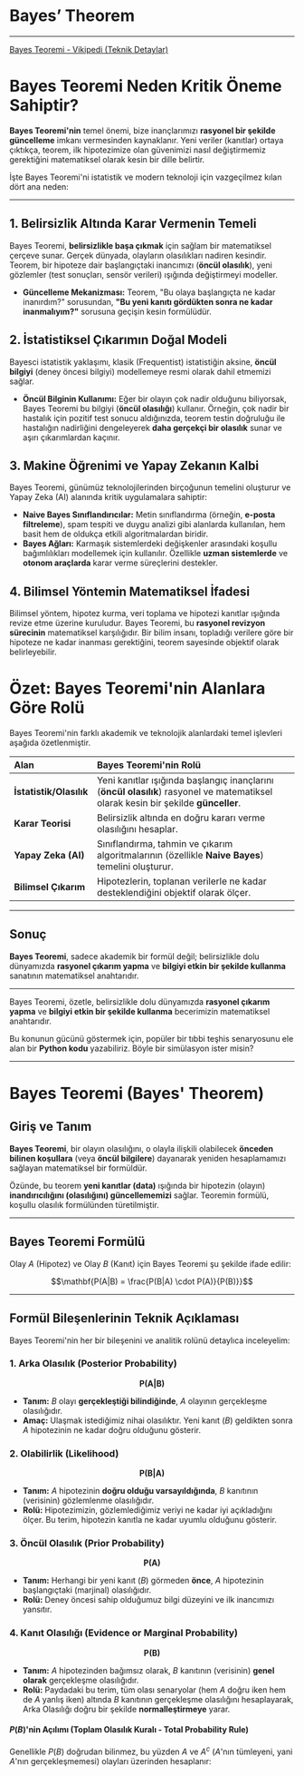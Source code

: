# Bayes’ Theorem
---
[Bayes Teoremi - Vikipedi (Teknik Detaylar)](https://en.wikipedia.org/wiki/Bayes%27_theorem)
# Bayes Teoremi Neden Kritik Öneme Sahiptir?

**Bayes Teoremi'nin** temel önemi, bize inançlarımızı **rasyonel bir şekilde güncelleme** imkanı vermesinden kaynaklanır. Yeni veriler (kanıtlar) ortaya çıktıkça, teorem, ilk hipotezimize olan güvenimizi nasıl değiştirmemiz gerektiğini matematiksel olarak kesin bir dille belirtir.

İşte Bayes Teoremi'ni istatistik ve modern teknoloji için vazgeçilmez kılan dört ana neden:

---

## 1. Belirsizlik Altında Karar Vermenin Temeli

Bayes Teoremi, **belirsizlikle başa çıkmak** için sağlam bir matematiksel çerçeve sunar. Gerçek dünyada, olayların olasılıkları nadiren kesindir. Teorem, bir hipoteze dair başlangıçtaki inancımızı (**öncül olasılık**), yeni gözlemler (test sonuçları, sensör verileri) ışığında değiştirmeyi modeller.

* **Güncelleme Mekanizması:** Teorem, "Bu olaya başlangıçta ne kadar inanırdım?" sorusundan, **"Bu yeni kanıtı gördükten sonra ne kadar inanmalıyım?"** sorusuna geçişin kesin formülüdür.

## 2. İstatistiksel Çıkarımın Doğal Modeli

Bayesci istatistik yaklaşımı, klasik (Frequentist) istatistiğin aksine, **öncül bilgiyi** (deney öncesi bilgiyi) modellemeye resmi olarak dahil etmemizi sağlar.

* **Öncül Bilginin Kullanımı:** Eğer bir olayın çok nadir olduğunu biliyorsak, Bayes Teoremi bu bilgiyi (**öncül olasılığı**) kullanır. Örneğin, çok nadir bir hastalık için pozitif test sonucu aldığınızda, teorem testin doğruluğu ile hastalığın nadirliğini dengeleyerek **daha gerçekçi bir olasılık** sunar ve aşırı çıkarımlardan kaçınır.

## 3. Makine Öğrenimi ve Yapay Zekanın Kalbi

Bayes Teoremi, günümüz teknolojilerinden birçoğunun temelini oluşturur ve Yapay Zeka (AI) alanında kritik uygulamalara sahiptir:

* **Naive Bayes Sınıflandırıcılar:** Metin sınıflandırma (örneğin, **e-posta filtreleme**), spam tespiti ve duygu analizi gibi alanlarda kullanılan, hem basit hem de oldukça etkili algoritmalardan biridir.
* **Bayes Ağları:** Karmaşık sistemlerdeki değişkenler arasındaki koşullu bağımlılıkları modellemek için kullanılır. Özellikle **uzman sistemlerde** ve **otonom araçlarda** karar verme süreçlerini destekler.

## 4. Bilimsel Yöntemin Matematiksel İfadesi

Bilimsel yöntem, hipotez kurma, veri toplama ve hipotezi kanıtlar ışığında revize etme üzerine kuruludur. Bayes Teoremi, bu **rasyonel revizyon sürecinin** matematiksel karşılığıdır. Bir bilim insanı, topladığı verilere göre bir hipoteze ne kadar inanması gerektiğini, teorem sayesinde objektif olarak belirleyebilir.


# Özet: Bayes Teoremi'nin Alanlara Göre Rolü

Bayes Teoremi'nin farklı akademik ve teknolojik alanlardaki temel işlevleri aşağıda özetlenmiştir.

| Alan | Bayes Teoremi'nin Rolü |
| :--- | :--- |
| **İstatistik/Olasılık** | Yeni kanıtlar ışığında başlangıç inançlarını (**öncül olasılık**) rasyonel ve matematiksel olarak kesin bir şekilde **günceller**. |
| **Karar Teorisi** | Belirsizlik altında en doğru kararı verme olasılığını hesaplar. |
| **Yapay Zeka (AI)** | Sınıflandırma, tahmin ve çıkarım algoritmalarının (özellikle **Naive Bayes**) temelini oluşturur. |
| **Bilimsel Çıkarım** | Hipotezlerin, toplanan verilerle ne kadar desteklendiğini objektif olarak ölçer. |


---

## Sonuç

**Bayes Teoremi**, sadece akademik bir formül değil; belirsizlikle dolu dünyamızda **rasyonel çıkarım yapma** ve **bilgiyi etkin bir şekilde kullanma** sanatının matematiksel anahtarıdır.


---

Bayes Teoremi, özetle, belirsizlikle dolu dünyamızda **rasyonel çıkarım yapma** ve **bilgiyi etkin bir şekilde kullanma** becerimizin matematiksel anahtarıdır.

Bu konunun gücünü göstermek için, popüler bir tıbbi teşhis senaryosunu ele alan bir **Python kodu** yazabiliriz. Böyle bir simülasyon ister misin?





















---
# Bayes Teoremi (Bayes' Theorem)

## Giriş ve Tanım

**Bayes Teoremi**, bir olayın olasılığını, o olayla ilişkili olabilecek **önceden bilinen koşullara** (veya **öncül bilgilere**) dayanarak yeniden hesaplamamızı sağlayan matematiksel bir formüldür.

Özünde, bu teorem **yeni kanıtlar (data)** ışığında bir hipotezin (olayın) **inandırıcılığını (olasılığını) güncellememizi** sağlar. Teoremin formülü, koşullu olasılık formülünden türetilmiştir.

---

## Bayes Teoremi Formülü

Olay $A$ (Hipotez) ve Olay $B$ (Kanıt) için Bayes Teoremi şu şekilde ifade edilir:

$$\mathbf{P(A|B) = \frac{P(B|A) \cdot P(A)}{P(B)}}$$

---

## Formül Bileşenlerinin Teknik Açıklaması

Bayes Teoremi'nin her bir bileşenini ve analitik rolünü detaylıca inceleyelim:

### 1. Arka Olasılık (Posterior Probability)

$$\mathbf{P(A|B)}$$

* **Tanım:** $B$ olayı **gerçekleştiği bilindiğinde**, $A$ olayının gerçekleşme olasılığıdır.
* **Amaç:** Ulaşmak istediğimiz nihai olasılıktır. Yeni kanıt ($B$) geldikten sonra $A$ hipotezinin ne kadar doğru olduğunu gösterir.

### 2. Olabilirlik (Likelihood)

$$\mathbf{P(B|A)}$$

* **Tanım:** $A$ hipotezinin **doğru olduğu varsayıldığında**, $B$ kanıtının (verisinin) gözlemlenme olasılığıdır.
* **Rolü:** Hipotezimizin, gözlemlediğimiz veriyi ne kadar iyi açıkladığını ölçer. Bu terim, hipotezin kanıtla ne kadar uyumlu olduğunu gösterir.

### 3. Öncül Olasılık (Prior Probability)

$$\mathbf{P(A)}$$

* **Tanım:** Herhangi bir yeni kanıt ($B$) görmeden **önce**, $A$ hipotezinin başlangıçtaki (marjinal) olasılığıdır.
* **Rolü:** Deney öncesi sahip olduğumuz bilgi düzeyini ve ilk inancımızı yansıtır.

### 4. Kanıt Olasılığı (Evidence or Marginal Probability)

$$\mathbf{P(B)}$$

* **Tanım:** $A$ hipotezinden bağımsız olarak, $B$ kanıtının (verisinin) **genel olarak** gerçekleşme olasılığıdır.
* **Rolü:** Paydadaki bu terim, tüm olası senaryolar (hem $A$ doğru iken hem de $A$ yanlış iken) altında $B$ kanıtının gerçekleşme olasılığını hesaplayarak, Arka Olasılığı doğru bir şekilde **normalleştirmeye** yarar.

#### $P(B)$'nin Açılımı (Toplam Olasılık Kuralı - Total Probability Rule)

Genellikle $P(B)$ doğrudan bilinmez, bu yüzden $A$ ve $A^c$ ($A$'nın tümleyeni, yani $A$'nın gerçekleşmemesi) olayları üzerinden hesaplanır:
